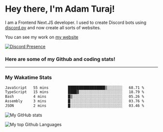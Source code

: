 # Hey there, I'm Adam Turaj!

I am a Frontend Next.JS developer. I used to create Discord bots using [discord.py](https://github.com/Rapptz/discord.py) and now create all sorts of websites.

You can see my work on [my website](https://adamturaj.com)

[![Discord Presence](https://lanyard.cnrad.dev/api/374147012599218176)](https://discord.com/users/374147012599218176)

### Here are some of my Github and coding stats!

---
### My Wakatime Stats
<!--START_SECTION:waka-->

```txt
JavaScript   55 mins         █████████████████▒░░░░░░░   68.71 %
TypeScript   15 mins         ████▓░░░░░░░░░░░░░░░░░░░░   18.79 %
Bash         4 mins          █▒░░░░░░░░░░░░░░░░░░░░░░░   05.26 %
Assembly     3 mins          █░░░░░░░░░░░░░░░░░░░░░░░░   03.76 %
JSON         2 mins          █░░░░░░░░░░░░░░░░░░░░░░░░   03.46 %
```

<!--END_SECTION:waka-->

![My GitHub stats](https://github-readme-stats.vercel.app/api?username=AdamTuraj&count_private=true&theme=dark)

![My top Github Languages](https://github-readme-stats.vercel.app/api/top-langs/?username=AdamTuraj&layout=compact&count_private=true&theme=dark)

